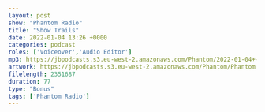 ```yaml
---
layout: post
show: "Phantom Radio"
title: "Show Trails"
date: 2022-01-04 13:26 +0000
categories: podcast
roles: ['Voiceover','Audio Editor']
mp3: https://jbpodcasts.s3.eu-west-2.amazonaws.com/Phantom/2022-01-04+-+Phantom+Show+Trails.mp3
artwork: https://jbpodcasts.s3.eu-west-2.amazonaws.com/Phantom/Phantom.jpg
filelength: 2351687
duration: 77
type: "Bonus"
tags: ['Phantom Radio']
---
```

